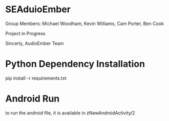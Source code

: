 # SEAduioEmber
Group Members: Michael Woodham, Kevin Williams, Cam Porter, Ben Cook 

Project in Progress 

Sincerly, AudioEmber Team 

# Python Dependency Installation
pip install -r requirements.txt

# Android Run
to run the android file, it is available in zNewAndroidActivity/2

